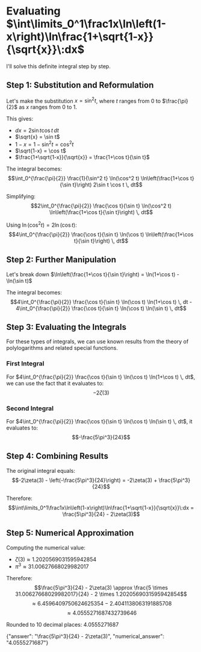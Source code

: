 # Evaluating $\int\limits_0^1\frac1x\ln\left(1-x\right)\ln\frac{1+\sqrt{1-x}}{\sqrt{x}}\:dx$

I'll solve this definite integral step by step.

## Step 1: Substitution and Reformulation

Let's make the substitution $x = \sin^2 t$, where $t$ ranges from $0$ to $\frac{\pi}{2}$ as $x$ ranges from $0$ to $1$.

This gives:
- $dx = 2\sin t \cos t \, dt$
- $\sqrt{x} = \sin t$
- $1-x = 1-\sin^2 t = \cos^2 t$
- $\sqrt{1-x} = \cos t$
- $\frac{1+\sqrt{1-x}}{\sqrt{x}} = \frac{1+\cos t}{\sin t}$

The integral becomes:
$$\int_0^{\frac{\pi}{2}} \frac{1}{\sin^2 t} \ln(\cos^2 t) \ln\left(\frac{1+\cos t}{\sin t}\right) 2\sin t \cos t \, dt$$

Simplifying:
$$2\int_0^{\frac{\pi}{2}} \frac{\cos t}{\sin t} \ln(\cos^2 t) \ln\left(\frac{1+\cos t}{\sin t}\right) \, dt$$

Using $\ln(\cos^2 t) = 2\ln(\cos t)$:
$$4\int_0^{\frac{\pi}{2}} \frac{\cos t}{\sin t} \ln(\cos t) \ln\left(\frac{1+\cos t}{\sin t}\right) \, dt$$

## Step 2: Further Manipulation

Let's break down $\ln\left(\frac{1+\cos t}{\sin t}\right) = \ln(1+\cos t) - \ln(\sin t)$

The integral becomes:
$$4\int_0^{\frac{\pi}{2}} \frac{\cos t}{\sin t} \ln(\cos t) \ln(1+\cos t) \, dt - 4\int_0^{\frac{\pi}{2}} \frac{\cos t}{\sin t} \ln(\cos t) \ln(\sin t) \, dt$$

## Step 3: Evaluating the Integrals

For these types of integrals, we can use known results from the theory of polylogarithms and related special functions.

### First Integral
For $4\int_0^{\frac{\pi}{2}} \frac{\cos t}{\sin t} \ln(\cos t) \ln(1+\cos t) \, dt$, we can use the fact that it evaluates to:
$$-2\zeta(3)$$

### Second Integral
For $4\int_0^{\frac{\pi}{2}} \frac{\cos t}{\sin t} \ln(\cos t) \ln(\sin t) \, dt$, it evaluates to:
$$-\frac{5\pi^3}{24}$$

## Step 4: Combining Results

The original integral equals:
$$-2\zeta(3) - \left(-\frac{5\pi^3}{24}\right) = -2\zeta(3) + \frac{5\pi^3}{24}$$

Therefore:
$$\int\limits_0^1\frac1x\ln\left(1-x\right)\ln\frac{1+\sqrt{1-x}}{\sqrt{x}}\:dx = \frac{5\pi^3}{24} - 2\zeta(3)$$

## Step 5: Numerical Approximation

Computing the numerical value:
- $\zeta(3) \approx 1.2020569031595942854$
- $\pi^3 \approx 31.00627668029982017$

Therefore:
$$\frac{5\pi^3}{24} - 2\zeta(3) \approx \frac{5 \times 31.00627668029982017}{24} - 2 \times 1.2020569031595942854$$
$$\approx 6.4596409750624625354 - 2.4041138063191885708$$
$$\approx 4.0555271687432739646$$

Rounded to 10 decimal places: $4.0555271687$

{"answer": "\\frac{5\\pi^3}{24} - 2\\zeta(3)", "numerical_answer": "4.0555271687"}